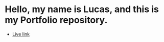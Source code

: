 # Hello, my name is Lucas, and this is my Portfolio repository.

- [Live link](https://lucascantao.vercel.com)